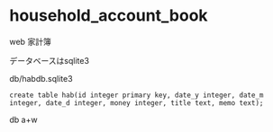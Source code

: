 # household_account_book
web 家計簿

データベースはsqlite3

db/habdb.sqlite3
```
create table hab(id integer primary key, date_y integer, date_m integer, date_d integer, money integer, title text, memo text);
```

db a+w